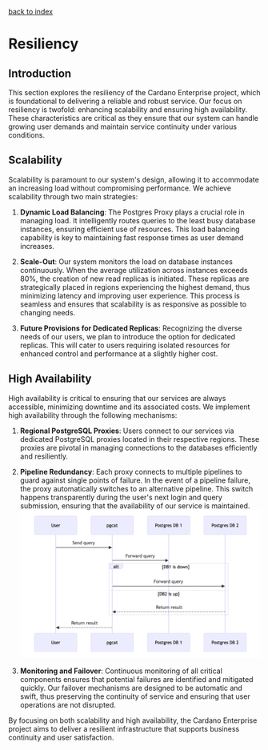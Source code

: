 [back to index](README.md)

# Resiliency

## Introduction
This section explores the resiliency of the Cardano Enterprise project, which is foundational to delivering a reliable and robust service. Our focus on resiliency is twofold: enhancing scalability and ensuring high availability. These characteristics are critical as they ensure that our system can handle growing user demands and maintain service continuity under various conditions.

## Scalability
Scalability is paramount to our system's design, allowing it to accommodate an increasing load without compromising performance. We achieve scalability through two main strategies:

1. **Dynamic Load Balancing**: The Postgres Proxy plays a crucial role in managing load. It intelligently routes queries to the least busy database instances, ensuring efficient use of resources. This load balancing capability is key to maintaining fast response times as user demand increases.

2. **Scale-Out**: Our system monitors the load on database instances continuously. When the average utilization across instances exceeds 80%, the creation of new read replicas is initiated. These replicas are strategically placed in regions experiencing the highest demand, thus minimizing latency and improving user experience. This process is seamless and ensures that scalability is as responsive as possible to changing needs.

3. **Future Provisions for Dedicated Replicas**: Recognizing the diverse needs of our users, we plan to introduce the option for dedicated replicas. This will cater to users requiring isolated resources for enhanced control and performance at a slightly higher cost.

## High Availability
High availability is critical to ensuring that our services are always accessible, minimizing downtime and its associated costs. We implement high availability through the following mechanisms:

1. **Regional PostgreSQL Proxies**: Users connect to our services via dedicated PostgreSQL proxies located in their respective regions. These proxies are pivotal in managing connections to the databases efficiently and resiliently.

2. **Pipeline Redundancy**: Each proxy connects to multiple pipelines to guard against single points of failure. In the event of a pipeline failure, the proxy automatically switches to an alternative pipeline. This switch happens transparently during the user's next login and query submission, ensuring that the availability of our service is maintained.
![Failover sequence diagram](img/sequence_diagram.png)
3. **Monitoring and Failover**: Continuous monitoring of all critical components ensures that potential failures are identified and mitigated quickly. Our failover mechanisms are designed to be automatic and swift, thus preserving the continuity of service and ensuring that user operations are not disrupted.

By focusing on both scalability and high availability, the Cardano Enterprise project aims to deliver a resilient infrastructure that supports business continuity and user satisfaction.


